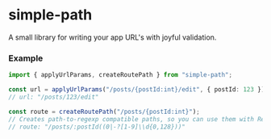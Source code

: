 # simple-path

A small library for writing your app URL's with joyful validation.

### Example

```ts
import { applyUrlParams, createRoutePath } from "simple-path";

const url = applyUrlParams("/posts/{postId:int}/edit", { postId: 123 });
// url: "/posts/123/edit"

const route = createRoutePath("/posts/{postId:int}");
// Creates path-to-regexp compatible paths, so you can use them with React Router.
// route: "/posts/:postId((0|-?[1-9]\\d{0,128}))"
```
